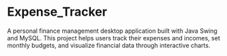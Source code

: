 # Expense_Tracker
A personal finance management desktop application built with Java Swing and MySQL. This project helps users track their expenses and incomes, set monthly budgets, and visualize financial data through interactive charts.
